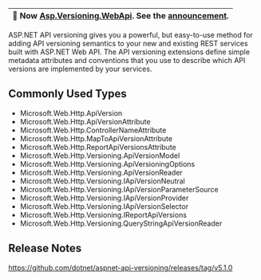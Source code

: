 ﻿| :mega: Now [Asp.Versioning.WebApi](https://www.nuget.org/packages/Asp.Versioning.WebApi/). See the [announcement](https://github.com/dotnet/aspnet-api-versioning/discussions/807). |
|-|

ASP.NET API versioning gives you a powerful, but easy-to-use method for adding API versioning semantics to your new
and existing REST services built with ASP.NET Web API. The API versioning extensions define simple metadata attributes
and conventions that you use to describe which API versions are implemented by your services.

## Commonly Used Types

- Microsoft.Web.Http.ApiVersion
- Microsoft.Web.Http.ApiVersionAttribute
- Microsoft.Web.Http.ControllerNameAttribute
- Microsoft.Web.Http.MapToApiVersionAttribute
- Microsoft.Web.Http.ReportApiVersionsAttribute
- Microsoft.Web.Http.Versioning.ApiVersionModel
- Microsoft.Web.Http.Versioning.ApiVersioningOptions
- Microsoft.Web.Http.Versioning.ApiVersionReader
- Microsoft.Web.Http.Versioning.IApiVersionNeutral
- Microsoft.Web.Http.Versioning.IApiVersionParameterSource
- Microsoft.Web.Http.Versioning.IApiVersionProvider
- Microsoft.Web.Http.Versioning.IApiVersionSelector
- Microsoft.Web.Http.Versioning.IReportApiVersions
- Microsoft.Web.Http.Versioning.QueryStringApiVersionReader

## Release Notes

https://github.com/dotnet/aspnet-api-versioning/releases/tag/v5.1.0

